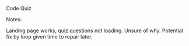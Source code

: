 Code Quiz

Notes:

Landing page works, quiz questions not loading. Unsure of why. Potential fix by loop given time to repair later.